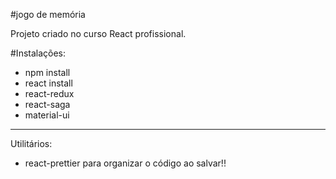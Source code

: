 #jogo de memória

Projeto criado no curso React profissional.

#Instalações:

- npm install
- react install
- react-redux
- react-saga
- material-ui
-------------

Utilitários:
- react-prettier para organizar o código ao salvar!!
